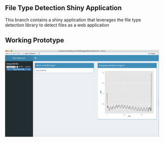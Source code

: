 ## File Type Detection Shiny Application

This branch contains a shiny application that leverages the file type detection library to detect files as a web application

## Working Prototype

![alt text](./screenshots/dashboard.png "Dashboard")